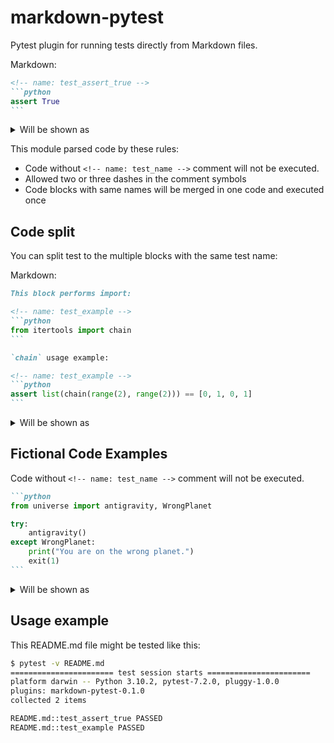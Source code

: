 markdown-pytest
===============

Pytest plugin for running tests directly from Markdown files.

Markdown:

````markdown
<!-- name: test_assert_true -->
```python
assert True
```
````

<details>
<summary>Will be shown as</summary>

<!-- name: test_assert_true -->
```python
assert True
```

</details>

This module parsed code by these rules:

* Code without `<!-- name: test_name -->` comment will not be executed.
* Allowed two or three dashes in the comment symbols
* Code blocks with same names will be merged in one code and executed once

Code split
----------

You can split test to the multiple blocks with the same test name:

Markdown:

````markdown
This block performs import:

<!-- name: test_example -->
```python
from itertools import chain
```

`chain` usage example:

<!-- name: test_example -->
```python
assert list(chain(range(2), range(2))) == [0, 1, 0, 1]
```
````

<details>
<summary>Will be shown as</summary>

This block performs import:

<!-- name: test_example -->
```python
from itertools import chain
```

`chain` usage example:

<!-- name: test_example -->
```python
assert list(chain(range(2), range(2))) == [0, 1, 0, 1]
```

</details>

Fictional Code Examples
-----------------------

Code without `<!-- name: test_name -->` comment will not be executed.

````markdown
```python
from universe import antigravity, WrongPlanet

try:
    antigravity()
except WrongPlanet:
    print("You are on the wrong planet.")
    exit(1)
```
````

<details>
<summary>Will be shown as</summary>

```python
from universe import antigravity, WrongPlanet

try:
    antigravity()
except WrongPlanet:
    print("You are on the wrong planet.")
    exit(1)
```
</details>

Usage example
-------------

This README.md file might be tested like this:

```bash
$ pytest -v README.md
======================= test session starts =======================
platform darwin -- Python 3.10.2, pytest-7.2.0, pluggy-1.0.0
plugins: markdown-pytest-0.1.0
collected 2 items

README.md::test_assert_true PASSED                                                                                                                                                                                                     [ 50%]
README.md::test_example PASSED
```
